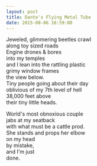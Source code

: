 ```yaml
---
layout: post
title: Dante's Flying Metal Tube
date: 2015-08-06 16:59:00
---
```


Jeweled, glimmering beetles crawl    
along toy sized roads     
Engine drones & bores    
into my temples    
and I lean into the rattling plastic    
grimy window frames    
the view below.    
Tiny people going about their day     
oblivious of my 7th level of hell     
38,000 feet above    
their tiny little heads. 

World's most obnoxious couple    
jabs at my seatback    
with what must be a cattle prod.   
She stands and props her elbow    
on my head    
by mistake,    
and I'm just     
done. 